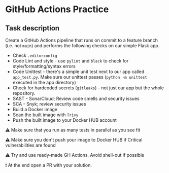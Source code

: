 # GitHub Actions Practice

## Task description

Create a GitHub Actions pipeline that runs on commit to a feature branch (i.e. not `main`) and performs the following checks on our simple Flask app.

- Check `.editorconfig`
- Code Lint and style - use `pylint` and `black` to check for style/formatting/syntax errors
- Code Unittest - there's a simple unit test next to our app called `app_test.py`. Make sure our unittest passes (`python -m unittest` executed in the app directory)
- Check for hardcoded secrets (`gitleaks`) - not just our app but the whole repository.
- SAST - SonarCloud; Review code smells and security issues
- SCA - Snyk; review security issues
- Build a Docker image
- Scan the built image with `Trivy`
- Push the built image to your Docker HUB account

:warning: Make sure that you run as many tests in parallel as you see fit

:warning: Make sure you don't push your image to Docker HUB if Critical vulnerabilities are found

:warning: Try and use ready-made GH Actions. Avoid shell-out if possible

:exclamation: At the end open a PR with your solution.

